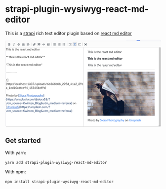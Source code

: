# strapi-plugin-wysiwyg-react-md-editor

This is a [strapi](https://github.com/strapi/strapi) rich text editor plugin based on [react md editor](https://github.com/uiwjs/react-md-editor)

![](screenshot.png)

## Get started
With yarn:

   `yarn add strapi-plugin-wysiwyg-react-md-editor`

   With npm:

   `npm install strapi-plugin-wysiwyg-react-md-editor`